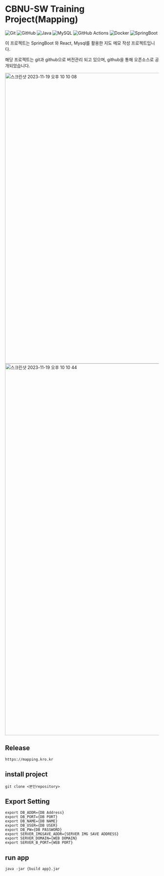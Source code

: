# CBNU-SW Training Project(Mapping)

![Git](https://img.shields.io/badge/git-%23F05033.svg?style=for-the-badge&logo=git&logoColor=white)
![GitHub](https://img.shields.io/badge/github-%23121011.svg?style=for-the-badge&logo=github&logoColor=white)
![Java](https://img.shields.io/badge/java-%23ED8B00.svg?style=for-the-badge&logo=openjdk&logoColor=white)
![MySQL](https://img.shields.io/badge/mysql-%2300f.svg?style=for-the-badge&logo=mysql&logoColor=white)
![GitHub Actions](https://img.shields.io/badge/github%20actions-%232671E5.svg?style=for-the-badge&logo=githubactions&logoColor=white)
![Docker](https://img.shields.io/badge/docker-%230db7ed.svg?style=for-the-badge&logo=docker&logoColor=white)
![SpringBoot](https://img.shields.io/badge/Spring%20Boot-6DB33F.svg?style=for-the-badge&logo=spring-boot&logoColor=white)

이 프로젝트는 SpringBoot 와 React, Mysql를 활용한 지도 메모 작성 프로젝트입니다.

해당 프로젝트는 git과 github으로 버전관리 되고 있으며, github을 통해 오픈소스로 공개되었습니다.

<img width="951" alt="스크린샷 2023-11-19 오후 10 10 08" src="https://github.com/mapping-cbnu/frontend/assets/80758613/cbaf148e-efa4-4cd9-a800-4a0b7b5b62fb">

<img width="1216" alt="스크린샷 2023-11-19 오후 10 10 44" src="https://github.com/mapping-cbnu/frontend/assets/80758613/0b301910-a78a-40f6-8fa5-55c1a189dd83">

## Release
    https://mapping.kro.kr

## install project
    git clone <본인repository>

## Export Setting
    export DB_ADDR={DB Address}
    export DB_PORT={DB PORT}
    export DB_NAME={DB NAME}
    export DB_USER={DB USER}
    export DB_PW={DB PASSWORD}
    export SERVER_IMGSAVE_ADDR={SERVER IMG SAVE ADDRESS}
    export SERVER_DOMAIN={WEB DOMAIN}
    export SERVER_B_PORT={WEB PORT}

## run app
    java -jar {build app}.jar
